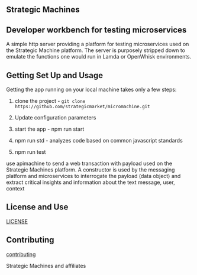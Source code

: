 ## Strategic Machines

## Developer workbench for testing microservices

A simple http server providing a platform for testing microservices used on the Strategic Machine platform. The server is purposely stripped down to emulate the functions one would run in Lamda or OpenWhisk environments.


## Getting Set Up and Usage

Getting the app running on your local machine takes only a few steps:

1. clone the project - `git clone https://github.com/strategicmarket/micromachine.git`
2. Update configuration parameters
3. start the app - npm run start

4. npm run std - analyzes code based on common javascript standards

5. npm run test

use apimachine to send a web transaction with payload used on the Strategic Machines platform. A constructor is used by the messaging platform and microservices to interrogate the payload (data object) and extract critical insights and information about the text message, user, context 

## License and Use
 [LICENSE](./LICENSE.txt)

## Contributing
 [contributing](.github/CONTRIBUTING.md)

Strategic Machines and affiliates
